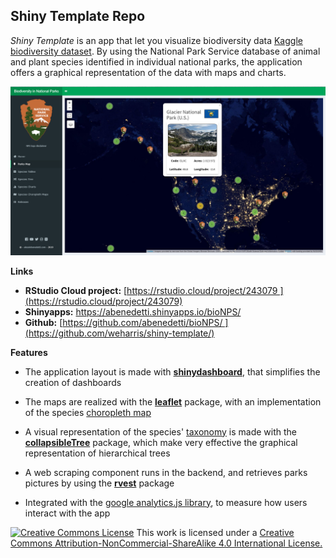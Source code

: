 ## Shiny Template Repo

*Shiny Template* is an app that let you visualize biodiversity data [Kaggle biodiversity dataset](https://www.kaggle.com/nationalparkservice/park-biodiversity). By using the National Park Service database of animal and plant species identified in individual national parks, the application offers a graphical representation of the data with maps and charts.

![bioNPS\|690x369](code/bioNPS.png)

**Links**

-   **RStudio Cloud project:** [https://rstudio.cloud/project/243079 ](https://rstudio.cloud/project/243079)
-   **Shinyapps:** <https://abenedetti.shinyapps.io/bioNPS/>
-   **Github:** [https://github.com/abenedetti/bioNPS/ ](https://github.com/weharris/shiny-template/)

**Features**

-   The application layout is made with [**shinydashboard**](https://rstudio.github.io/shinydashboard/), that simplifies the creation of dashboards

-   The maps are realized with the [**leaflet**](https://rstudio.github.io/leaflet/) package, with an implementation of the species [choropleth map](https://en.wikipedia.org/wiki/Choropleth_map)

-   A visual representation of the species' [taxonomy](https://en.wikipedia.org/wiki/Taxonomy_(biology)) is made with the [**collapsibleTree**](https://github.com/AdeelK93/collapsibleTree) package, which make very effective the graphical representation of hierarchical trees

-   A web scraping component runs in the backend, and retrieves parks pictures by using the [**rvest**](https://blog.rstudio.com/2014/11/24/rvest-easy-web-scraping-with-r/) package

-   Integrated with the [google analytics.js library](https://shiny.rstudio.com/articles/google-analytics.html), to measure how users interact with the app

<a rel="license" href="http://creativecommons.org/licenses/by-nc-sa/4.0/"><img src="https://i.creativecommons.org/l/by-nc-sa/4.0/80x15.png" alt="Creative Commons License" style="border-width:0"/></a> This work is licensed under a <a rel="license" href="http://creativecommons.org/licenses/by-nc-sa/4.0/">Creative Commons Attribution-NonCommercial-ShareAlike 4.0 International License.</a>

